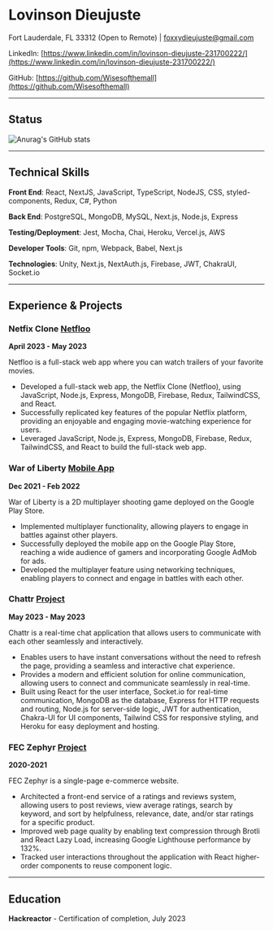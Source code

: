 # Lovinson Dieujuste

Fort Lauderdale, FL 33312 (Open to Remote) | foxxydieujuste@gmail.com

LinkedIn: [https://www.linkedin.com/in/lovinson-dieujuste-231700222/](https://www.linkedin.com/in/lovinson-dieujuste-231700222/)

GitHub: [https://github.com/Wisesofthemall](https://github.com/Wisesofthemall)

---

## Status
![Anurag's GitHub stats](https://github-readme-stats.vercel.app/api?username=Wisesofthemall&hide=contribs,prs)

---

## Technical Skills
**Front End**: React, NextJS, JavaScript, TypeScript, NodeJS, CSS, styled-components, Redux, C#, Python

**Back End**: PostgreSQL, MongoDB, MySQL, Next.js, Node.js, Express

**Testing/Deployment**: Jest, Mocha, Chai, Heroku, Vercel.js, AWS

**Developer Tools**: Git, npm, Webpack, Babel, Next.js

**Technologies**: Unity, Next.js, NextAuth.js, Firebase, JWT, ChakraUI, Socket.io

---

## Experience & Projects

### Netfix Clone [Netfloo](https://github.com/Wisesofthemall/Netfloo-2.0)
**April 2023 - May 2023**

Netfloo is a full-stack web app where you can watch trailers of your favorite movies.

- Developed a full-stack web app, the Netflix Clone (Netfloo), using JavaScript, Node.js, Express, MongoDB, Firebase, Redux, TailwindCSS, and React.
- Successfully replicated key features of the popular Netflix platform, providing an enjoyable and engaging movie-watching experience for users.
- Leveraged JavaScript, Node.js, Express, MongoDB, Firebase, Redux, TailwindCSS, and React to build the full-stack web app.

### War of Liberty [Mobile App](https://play.google.com/store/apps/details?id=com.war.liberty.game&hl=en_US&gl=US)
**Dec 2021 - Feb 2022**

War of Liberty is a 2D multiplayer shooting game deployed on the Google Play Store.

- Implemented multiplayer functionality, allowing players to engage in battles against other players.
- Successfully deployed the mobile app on the Google Play Store, reaching a wide audience of gamers and incorporating Google AdMob for ads.
- Developed the multiplayer feature using networking techniques, enabling players to connect and engage in battles with each other.

### Chattr [Project](https://github.com/Wisesofthemall/Chattr)
**May 2023 - May 2023**

Chattr is a real-time chat application that allows users to communicate with each other seamlessly and interactively.

- Enables users to have instant conversations without the need to refresh the page, providing a seamless and interactive chat experience.
- Provides a modern and efficient solution for online communication, allowing users to connect and communicate seamlessly in real-time.
- Built using React for the user interface, Socket.io for real-time communication, MongoDB as the database, Express for HTTP requests and routing, Node.js for server-side logic, JWT for authentication, Chakra-UI for UI components, Tailwind CSS for responsive styling, and Heroku for easy deployment and hosting.

### FEC Zephyr [Project](https://github.com/Rpp2210-FEC-Zephyr/FEC-Retail-Store)
**2020-2021**

FEC Zephyr is a single-page e-commerce website.

- Architected a front-end service of a ratings and reviews system, allowing users to post reviews, view average ratings, search by keyword, and sort by helpfulness, relevance, date, and/or star ratings for a specific product.
- Improved web page quality by enabling text compression through Brotli and React Lazy Load, increasing Google Lighthouse performance by 132%.
- Tracked user interactions throughout the application with React higher-order components to reuse component logic.

---

## Education

**Hackreactor** - Certification of completion, July 2023
